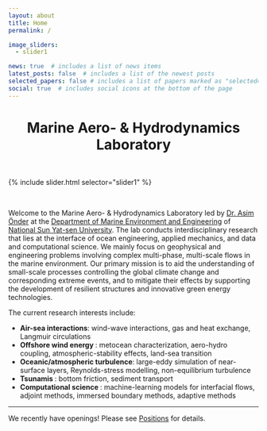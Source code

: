 ```yaml
---
layout: about
title: Home
permalink: / 

image_sliders:
  - slider1

news: true  # includes a list of news items
latest_posts: false  # includes a list of the newest posts
selected_papers: false # includes a list of papers marked as "selected={true}"
social: true  # includes social icons at the bottom of the page
---
```


<h1 style="text-align: center;"> <b> Marine Aero- & Hydrodynamics Laboratory </b></h1>

&nbsp;

{% include slider.html selector="slider1" %}

&nbsp;

Welcome to the Marine Aero- & Hydrodynamics Laboratory led by <a href="/pi/">Dr. Asim Önder</a> at the <a href="https://maev.nsysu.edu.tw/?Lang=en">Department of Marine Environment and Engineering</a> of <a href="https://www.nsysu.edu.tw/">National Sun Yat-sen University</a>. The lab conducts interdisciplinary research that lies at the interface of ocean engineering, applied mechanics, and data and computational science. We mainly focus on geophysical and engineering problems involving complex multi-phase, multi-scale flows in the marine environment. Our primary mission is to aid the understanding of small-scale processes controlling the global climate change and corresponding extreme events, and to mitigate their effects by supporting the development of resilient structures and innovative green energy technologies.  

The current research interests include:
- <b> Air-sea interactions</b>: wind-wave interactions, gas and heat exchange, Langmuir circulations
- <b> Offshore wind energy </b>: metocean characterization, aero-hydro coupling, atmospheric-stability effects, land-sea transition
- <b> Oceanic/atmospheric turbulence</b>: large-eddy simulation of near-surface layers, Reynolds-stress modelling, non-equilibrium turbulence
- <b> Tsunamis </b>: bottom friction, sediment transport
- <b> Computational science </b>: machine-learning models for interfacial flows, adjoint methods, immersed boundary methods, adaptive methods

--------------------------

We recently have openings! Please see <a href="/positions/">Positions</a> for details. 

